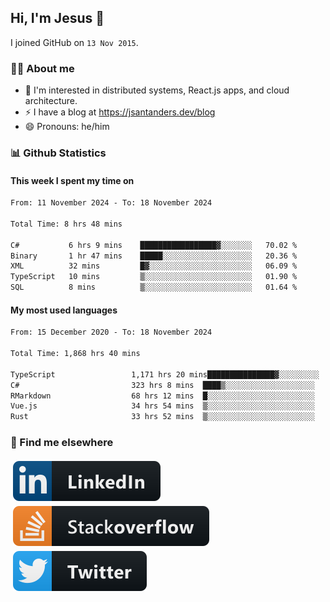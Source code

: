 ## Hi, I'm Jesus 👋

I joined GitHub on `13 Nov 2015`.

<!-- Talking about you -->

### 👨‍💻 About me

- 👦 I'm interested in distributed systems, React.js apps, and cloud architecture.
- ⚡️ I have a blog at <https://jsantanders.dev/blog>
- 😄 Pronouns: he/him

### 📊 Github Statistics

#### This week I spent my time on

<!--START_SECTION:weekly-->

```txt
From: 11 November 2024 - To: 18 November 2024

Total Time: 8 hrs 48 mins

C#           6 hrs 9 mins    █████████████████▓░░░░░░░   70.02 %
Binary       1 hr 47 mins    █████░░░░░░░░░░░░░░░░░░░░   20.36 %
XML          32 mins         █▓░░░░░░░░░░░░░░░░░░░░░░░   06.09 %
TypeScript   10 mins         ▒░░░░░░░░░░░░░░░░░░░░░░░░   01.90 %
SQL          8 mins          ▒░░░░░░░░░░░░░░░░░░░░░░░░   01.64 %
```

<!--END_SECTION:weekly-->

#### My most used languages

<!--START_SECTION:alltime-->

```txt
From: 15 December 2020 - To: 18 November 2024

Total Time: 1,868 hrs 40 mins

TypeScript                 1,171 hrs 20 mins███████████████▓░░░░░░░░░   62.68 %
C#                         323 hrs 8 mins  ████▒░░░░░░░░░░░░░░░░░░░░   17.29 %
RMarkdown                  68 hrs 12 mins  █░░░░░░░░░░░░░░░░░░░░░░░░   03.65 %
Vue.js                     34 hrs 54 mins  ▒░░░░░░░░░░░░░░░░░░░░░░░░   01.87 %
Rust                       33 hrs 52 mins  ▒░░░░░░░░░░░░░░░░░░░░░░░░   01.81 %
```

<!--END_SECTION:alltime-->

### 📢 Find me elsewhere

<p>
  <a target="_blank" href="https://linkedin.com/in/jsantanders">
    <img src="https://github.com/jsantanders/jsantanders/blob/master/img/linkedin.svg" alt="LinkedIn" style="vertical-align:top; margin:4px">
  </a>
  
  <a target="_blank" href="https://stackoverflow.com/users/7318331/jesus-santander">
    <img src="https://github.com/jsantanders/jsantanders/blob/master/img/stackoverflow.svg" alt="StackOverflow" style="vertical-align:top; margin:4px">
  </a>
  
  <a target="_blank" href="http://twitter.com/jsantanders">
    <img src="https://github.com/jsantanders/jsantanders/blob/master/img/twitter.svg" alt="Twitter" style="vertical-align:top; margin:4px">
  </a>
</p>

